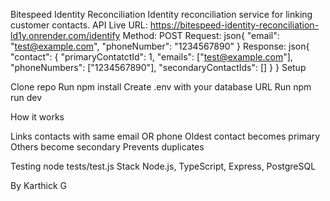 Bitespeed Identity Reconciliation
Identity reconciliation service for linking customer contacts.
API
Live URL: https://bitespeed-identity-reconciliation-ld1y.onrender.com/identify
Method: POST
Request:
json{
  "email": "test@example.com",
  "phoneNumber": "1234567890"
}
Response:
json{
  "contact": {
    "primaryContatctId": 1,
    "emails": ["test@example.com"],
    "phoneNumbers": ["1234567890"],
    "secondaryContactIds": []
  }
}
Setup

Clone repo
Run npm install
Create .env with your database URL
Run npm run dev

How it works

Links contacts with same email OR phone
Oldest contact becomes primary
Others become secondary
Prevents duplicates

Testing
node tests/test.js
Stack
Node.js, TypeScript, Express, PostgreSQL

By Karthick G
